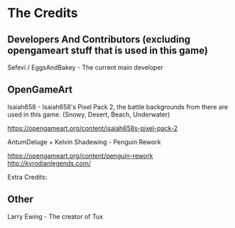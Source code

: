 # The Credits
## Developers And Contributors (excluding opengameart stuff that is used in this game)
Sefevi / EggsAndBakey - The current main developer

## OpenGameArt
Isaiah658 - Isaiah658's Pixel Pack 2, the battle backgrounds from there are used in this game. (Snowy, Desert, Beach, Underwater)

https://opengameart.org/content/isaiah658s-pixel-pack-2 

AntumDeluge + Kelvin Shadewing - Penguin Rework

https://opengameart.org/content/penguin-rework
http://kyrodianlegends.com/

Extra Credits: 

## Other
Larry Ewing - The creator of Tux
